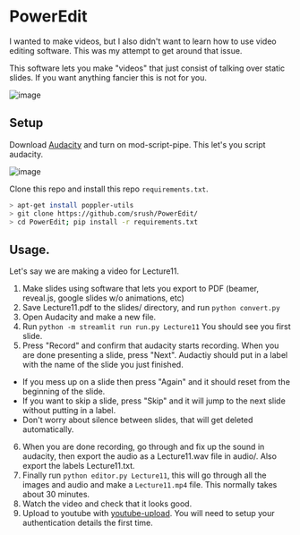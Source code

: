 # PowerEdit

I wanted to make videos, but I also didn't want to learn how to use video editing software. This was my attempt to get around that issue. 

This software lets you make "videos" that just consist of talking over static slides. If you want anything fancier this is not for you.

![image](https://github.com/srush/PowerEdit/assets/35882/73da1e11-c6d7-4a51-9fa9-b7b1e917ed49)


## Setup

Download [Audacity](https://www.audacityteam.org/download/) and turn on mod-script-pipe. This let's you script audacity. 

![image](https://github.com/srush/PowerEdit/assets/35882/50b00ef9-c0a0-4a7a-90e9-a772e0b2cf9e)

Clone this repo and install this repo `requirements.txt`. 

```bash
> apt-get install poppler-utils
> git clone https://github.com/srush/PowerEdit/
> cd PowerEdit; pip install -r requirements.txt
```

## Usage. 

Let's say we are making a video for Lecture11.

1) Make slides using software that lets you export to PDF (beamer, reveal.js, google slides w/o animations, etc)
2) Save Lecture11.pdf to the slides/ directory, and run `python convert.py`
3) Open Audacity and make a new file.
4) Run `python -m streamlit run run.py Lecture11` You should see you first slide.
5) Press "Record" and confirm that audacity starts recording.
 When you are done presenting a slide, press "Next". Audactiy should put in a label with the name of the slide you just finished.
  * If you mess up on a slide then press "Again" and it should reset from the beginning of the slide.
  * If you want to skip a slide, press "Skip" and it will jump to the next slide without putting in a label.
  * Don't worry about silence between slides, that will get deleted automatically.
6) When you are done recording, go through and fix up the sound in audacity, then export the audio as a Lecture11.wav file in audio/. Also export the labels Lecture11.txt.
7) Finally run `python editor.py Lecture11`, this will go through all the images and audio and make a `Lecture11.mp4` file. This normally takes about 30 minutes.
8) Watch the video and check that it looks good.
9) Upload to youtube with [youtube-upload](https://github.com/tokland/youtube-upload). You will need to setup your authentication details the first time. 
